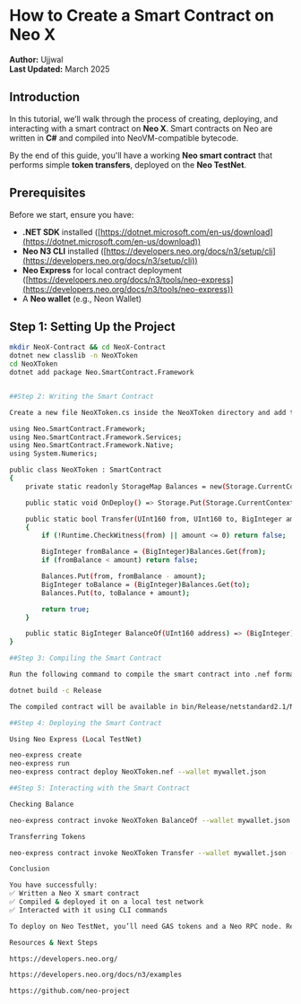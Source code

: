 # How to Create a Smart Contract on Neo X  

**Author:** Ujjwal  
**Last Updated:** March 2025  

## Introduction  
In this tutorial, we’ll walk through the process of creating, deploying, and interacting with a smart contract on **Neo X**. Smart contracts on Neo are written in **C#** and compiled into NeoVM-compatible bytecode.  

By the end of this guide, you'll have a working **Neo smart contract** that performs simple **token transfers**, deployed on the **Neo TestNet**.  

## Prerequisites  
Before we start, ensure you have:  
- **.NET SDK** installed ([https://dotnet.microsoft.com/en-us/download](https://dotnet.microsoft.com/en-us/download))  
- **Neo N3 CLI** installed ([https://developers.neo.org/docs/n3/setup/cli](https://developers.neo.org/docs/n3/setup/cli))  
- **Neo Express** for local contract deployment ([https://developers.neo.org/docs/n3/tools/neo-express](https://developers.neo.org/docs/n3/tools/neo-express))  
- A **Neo wallet** (e.g., Neon Wallet)  

## Step 1: Setting Up the Project  
```sh
mkdir NeoX-Contract && cd NeoX-Contract
dotnet new classlib -n NeoXToken
cd NeoXToken
dotnet add package Neo.SmartContract.Framework


##Step 2: Writing the Smart Contract

Create a new file NeoXToken.cs inside the NeoXToken directory and add the following code:

using Neo.SmartContract.Framework;
using Neo.SmartContract.Framework.Services;
using Neo.SmartContract.Framework.Native;
using System.Numerics;

public class NeoXToken : SmartContract
{
    private static readonly StorageMap Balances = new(Storage.CurrentContext, "balances");

    public static void OnDeploy() => Storage.Put(Storage.CurrentContext, "deployed", "true");

    public static bool Transfer(UInt160 from, UInt160 to, BigInteger amount)
    {
        if (!Runtime.CheckWitness(from) || amount <= 0) return false;

        BigInteger fromBalance = (BigInteger)Balances.Get(from);
        if (fromBalance < amount) return false;

        Balances.Put(from, fromBalance - amount);
        BigInteger toBalance = (BigInteger)Balances.Get(to);
        Balances.Put(to, toBalance + amount);

        return true;
    }

    public static BigInteger BalanceOf(UInt160 address) => (BigInteger)Balances.Get(address);
}

##Step 3: Compiling the Smart Contract

Run the following command to compile the smart contract into .nef format:

dotnet build -c Release

The compiled contract will be available in bin/Release/netstandard2.1/NeoXToken.nef.

##Step 4: Deploying the Smart Contract

Using Neo Express (Local TestNet)

neo-express create
neo-express run
neo-express contract deploy NeoXToken.nef --wallet mywallet.json

##Step 5: Interacting with the Smart Contract

Checking Balance

neo-express contract invoke NeoXToken BalanceOf --wallet mywallet.json --args "[<your_address>]"

Transferring Tokens

neo-express contract invoke NeoXToken Transfer --wallet mywallet.json --args "[<from_address>, <to_address>, 10]"

Conclusion

You have successfully:
✅ Written a Neo X smart contract
✅ Compiled & deployed it on a local test network
✅ Interacted with it using CLI commands

To deploy on Neo TestNet, you’ll need GAS tokens and a Neo RPC node. Refer to https://developers.neo.org/docs/n3/tutorials for deployment.

Resources & Next Steps

https://developers.neo.org/

https://developers.neo.org/docs/n3/examples

https://github.com/neo-project
